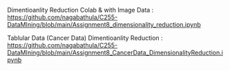 

Dimentioanlity Reduction Colab & with Image Data : https://github.com/nagabathula/C255-DataMIning/blob/main/Assignment8_dimensionality_reduction.ipynb


Tablular Data (Cancer Data) Dimentioanlity Reduction : https://github.com/nagabathula/C255-DataMIning/blob/main/Assignment8_CancerData_DimensionalityReduction.ipynb


